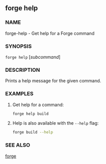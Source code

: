 ## forge help

### NAME

forge-help - Get help for a Forge command

### SYNOPSIS

``forge help`` [*subcommand*]

### DESCRIPTION

Prints a help message for the given command.

### EXAMPLES

1. Get help for a command:
    ```sh
    forge help build
    ```

2. Help is also available with the `--help` flag:
    ```sh
    forge build --help
    ```

### SEE ALSO

[forge](./forge.md)
